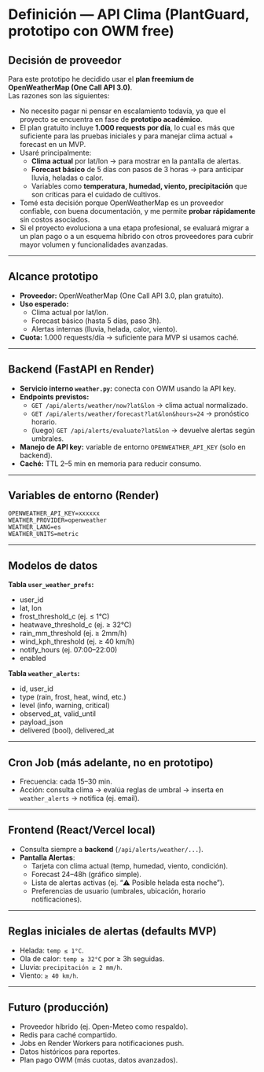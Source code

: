# Definición — API Clima (PlantGuard, prototipo con OWM free)

## Decisión de proveedor
Para este prototipo he decidido usar el **plan freemium de OpenWeatherMap (One Call API 3.0)**.  
Las razones son las siguientes:

- No necesito pagar ni pensar en escalamiento todavía, ya que el proyecto se encuentra en fase de **prototipo académico**.  
- El plan gratuito incluye **1.000 requests por día**, lo cual es más que suficiente para las pruebas iniciales y para manejar clima actual + forecast en un MVP.  
- Usaré principalmente:  
  - **Clima actual** por lat/lon → para mostrar en la pantalla de alertas.  
  - **Forecast básico** de 5 días con pasos de 3 horas → para anticipar lluvia, heladas o calor.  
  - Variables como **temperatura, humedad, viento, precipitación** que son críticas para el cuidado de cultivos.  
- Tomé esta decisión porque OpenWeatherMap es un proveedor confiable, con buena documentación, y me permite **probar rápidamente** sin costos asociados.  
- Si el proyecto evoluciona a una etapa profesional, se evaluará migrar a un plan pago o a un esquema híbrido con otros proveedores para cubrir mayor volumen y funcionalidades avanzadas.

---

## Alcance prototipo
- **Proveedor:** OpenWeatherMap (One Call API 3.0, plan gratuito).  
- **Uso esperado:**  
  - Clima actual por lat/lon.  
  - Forecast básico (hasta 5 días, paso 3h).  
  - Alertas internas (lluvia, helada, calor, viento).  
- **Cuota:** 1.000 requests/día → suficiente para MVP si usamos caché.

---

## Backend (FastAPI en Render)
- **Servicio interno `weather.py`:** conecta con OWM usando la API key.
- **Endpoints previstos:**
  - `GET /api/alerts/weather/now?lat&lon` → clima actual normalizado.  
  - `GET /api/alerts/weather/forecast?lat&lon&hours=24` → pronóstico horario.  
  - (luego) `GET /api/alerts/evaluate?lat&lon` → devuelve alertas según umbrales.  
- **Manejo de API key:** variable de entorno `OPENWEATHER_API_KEY` (solo en backend).  
- **Caché:** TTL 2–5 min en memoria para reducir consumo.  

---

## Variables de entorno (Render)
```
OPENWEATHER_API_KEY=xxxxxx
WEATHER_PROVIDER=openweather
WEATHER_LANG=es
WEATHER_UNITS=metric
```

---

## Modelos de datos
**Tabla `user_weather_prefs`:**
- user_id  
- lat, lon  
- frost_threshold_c (ej. ≤ 1°C)  
- heatwave_threshold_c (ej. ≥ 32°C)  
- rain_mm_threshold (ej. ≥ 2mm/h)  
- wind_kph_threshold (ej. ≥ 40 km/h)  
- notify_hours (ej. 07:00–22:00)  
- enabled  

**Tabla `weather_alerts`:**
- id, user_id  
- type (rain, frost, heat, wind, etc.)  
- level (info, warning, critical)  
- observed_at, valid_until  
- payload_json  
- delivered (bool), delivered_at  

---

## Cron Job (más adelante, no en prototipo)
- Frecuencia: cada 15–30 min.  
- Acción: consulta clima → evalúa reglas de umbral → inserta en `weather_alerts` → notifica (ej. email).  

---

## Frontend (React/Vercel local)
- Consulta siempre a **backend** (`/api/alerts/weather/...`).  
- **Pantalla Alertas**:  
  - Tarjeta con clima actual (temp, humedad, viento, condición).  
  - Forecast 24–48h (gráfico simple).  
  - Lista de alertas activas (ej. “⚠️ Posible helada esta noche”).  
  - Preferencias de usuario (umbrales, ubicación, horario notificaciones).  

---

## Reglas iniciales de alertas (defaults MVP)
- Helada: `temp ≤ 1°C`.  
- Ola de calor: `temp ≥ 32°C` por ≥ 3h seguidas.  
- Lluvia: `precipitación ≥ 2 mm/h`.  
- Viento: `≥ 40 km/h`.  

---

## Futuro (producción)
- Proveedor híbrido (ej. Open-Meteo como respaldo).  
- Redis para caché compartido.  
- Jobs en Render Workers para notificaciones push.  
- Datos históricos para reportes.  
- Plan pago OWM (más cuotas, datos avanzados).  
